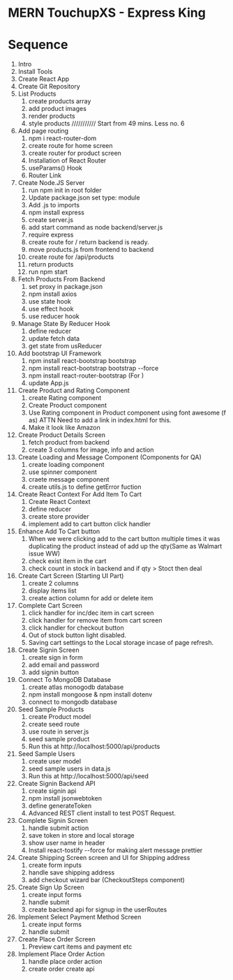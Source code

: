 # MERN TouchupXS - Express King

# Sequence

1. Intro
2. Install Tools
3. Create React App
4. Create Git Repository
5. List Products
   1. create products array
   2. add product images
   3. render products
   4. style products
      /////////// Start from 49 mins. Less no. 6
6. Add page routing
   1. npm i react-router-dom
   2. create route for home screen
   3. create router for product screen
   4. Installation of React Router
   5. useParams() Hook
   6. Router Link
7. Create Node.JS Server
   1. run npm init in root folder
   2. Update package.json set type: module
   3. Add .js to imports
   4. npm install express
   5. create server.js
   6. add start command as node backend/server.js
   7. require express
   8. create route for / return backend is ready.
   9. move products.js from frontend to backend
   10. create route for /api/products
   11. return products
   12. run npm start
8. Fetch Products From Backend
   1. set proxy in package.json
   2. npm install axios
   3. use state hook
   4. use effect hook
   5. use reducer hook
9. Manage State By Reducer Hook
   1. define reducer
   2. update fetch data
   3. get state from usReducer
10. Add bootstrap UI Framework
    1. npm install react-bootstrap bootstrap
    2. npm install react-bootstrap bootstrap --force
    3. npm install react-router-bootstrap (For <LinkContainer> )
    4. update App.js
11. Create Product and Rating Component
    1. create Rating component
    2. Create Product component
    3. Use Rating component in Product component using font awesome (f as) ATTN Need to add a link in index.html for this.
    4. Make it look like Amazon
12. Create Product Details Screen
    1. fetch product from backend
    2. create 3 columns for image, info and action
13. Create Loading and Message Component (Components for QA)
    1. create loading component
    2. use spinner component
    3. craete message component
    4. create utils.js to define getError fuction
14. Create React Context For Add Item To Cart
    1. Create React Context
    2. define reducer
    3. create store provider
    4. implement add to cart button click handler
15. Enhance Add To Cart button
    1. When we were clicking add to the cart button multiple times it was duplicating the product instead of add up the qty(Same as Walmart issue WW)
    2. check exist item in the cart
    3. check count in stock in backend and if qty > Stoct then deal
16. Create Cart Screen (Starting UI Part)
    1. create 2 columns
    2. display items list
    3. create action column for add or delete item
17. Complete Cart Screen
    1. click handler for inc/dec item in cart screen
    2. click handler for remove item from cart screen
    3. click handler for checkout button
    4. Out of stock button light disabled.
    5. Saving cart settings to the Local storage incase of page refresh.
18. Create Signin Screen
    1. create sign in form
    2. add email and password
    3. add signin button
19. Connect To MongoDB Database
    1. create atlas monogodb database
    2. npm install mongoose & npm install dotenv
    3. connect to mongodb database
20. Seed Sample Products
    1. create Product model
    2. create seed route
    3. use route in server.js
    4. seed sample product
    5. Run this at http://localhost:5000/api/products
21. Seed Sample Users
    1. create user model
    2. seed sample users in data.js
    3. Run this at http://localhost:5000/api/seed
22. Create Signin Backend API
    1. create signin api
    2. npm install jsonwebtoken
    3. define generateToken
    4. Advanced REST client install to test POST Request.
23. Complete Signin Screen
    1. handle submit action
    2. save token in store and local storage
    3. show user name in header
    4. Install react-tostify --force for making alert message prettier
24. Create Shipping Screen screen and UI for Shipping address
    1. create form inputs
    2. handle save shipping address
    3. add checkout wizard bar (CheckoutSteps component)
25. Create Sign Up Screen
    1. create input forms
    2. handle submit
    3. create backend api for signup in the userRoutes
26. Implement Select Payment Method Screen
    1. create input forms
    2. handle submit
27. Create Place Order Screen
    1. Preview cart items and payment etc
28. Implement Place Order Action
    1. handle place order action
    2. create order create api

